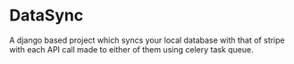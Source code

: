 # DataSync
A django based project which syncs your local database with that of stripe with each API call made to either of them using celery task queue.
